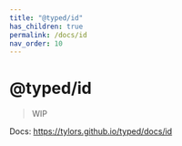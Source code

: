 ```yaml
---
title: "@typed/id"
has_children: true
permalink: /docs/id
nav_order: 10
---
```


# @typed/id

> WIP

Docs: https://tylors.github.io/typed/docs/id

